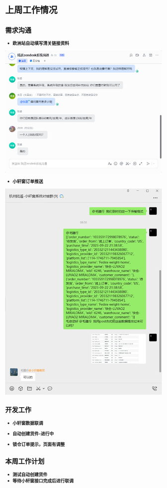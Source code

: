 # 上周工作情况
## **需求沟通**
- **欧洲站自动填写清关链接资料**

<img src="https://github.com/judokin/rpa_tools/blob/main/weekly_report/img/screenshot-20251008-100549.png" alt="图片alt" width="600" />

- **小轩窗订单推送**

<img src="https://github.com/judokin/rpa_tools/blob/main/weekly_report/img/screenshot-20251008-101321.png" alt="图片alt" width="600" />

## **开发工作**
- **小轩窗数据联调**

- **自动创建货件-进行中**
- **锁仓订单提示，页面有调整**

## **本周工作计划**
- **测试自动创建货件**
- **等待小轩窗接口完成后进行联调**